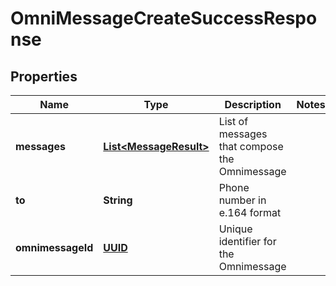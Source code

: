 
# OmniMessageCreateSuccessResponse

## Properties
Name | Type | Description | Notes
------------ | ------------- | ------------- | -------------
**messages** | [**List&lt;MessageResult&gt;**](MessageResult.md) | List of messages that compose the Omnimessage | 
**to** | **String** | Phone number in e.164 format | 
**omnimessageId** | [**UUID**](UUID.md) | Unique identifier for the Omnimessage | 



